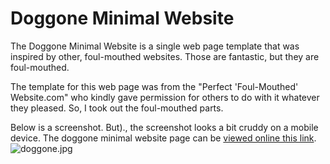 # Doggone Minimal Website

The Doggone Minimal Website is a single web page template that was inspired by other, foul-mouthed websites. Those are fantastic, but they are foul-mouthed. 

The template for this web page was from the "Perfect 'Foul-Mouthed' Website.com" who kindly gave permission for others to do with it whatever they pleased. So, I took out the foul-mouthed parts.

Below is a screenshot. But)., the screenshot looks a bit cruddy on a mobile device. The doggone minimal website page can be [viewed online this link](http://br549.mywebcommunity.org/doggone.htm).
![doggone.jpg](https://raw.githubusercontent.com/crrdlx/doggone-minimal-website/master/images/doggone.jpg)
